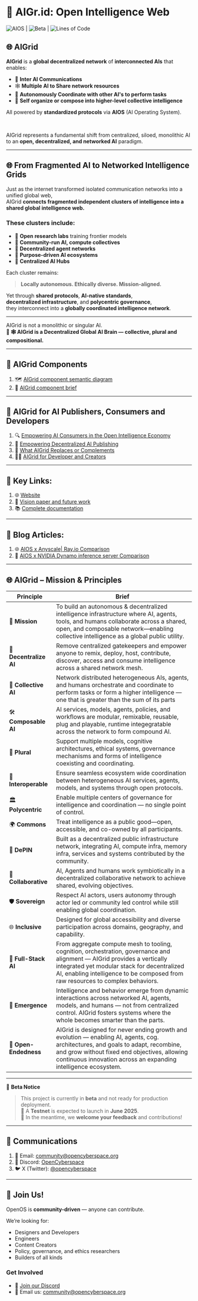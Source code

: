 # 🧠 **AIGr.id: Open Intelligence Web**
![AIOS](https://img.shields.io/badge/%20Powered%20by-AIOS:_AI_Operating_System-blueviolet?style=for-the-badge) | ![Beta](https://img.shields.io/badge/STATUS-BETA-yellow.svg) | ![Lines of Code](https://tokei.rs/b1/github/OpenCyberspace/AIGr.id)

## 🌐 AIGrid

**AIGrid** is a **global decentralized network** of **interconnected AIs** that enables:

- 🤝 **Inter AI Communications**  
- 🕸️ **Multiple AI to Share network resources**  
- 🤖 **Autonomously Coordinate with other AI's to perform tasks**  
- 🧠 **Self organize or compose into higher-level collective intelligence**

All powered by **standardized protocols** via **AIOS** (AI Operating System).


<br>
 
AIGrid represents a fundamental shift from centralized, siloed, monolithic AI to an **open, decentralized, and networked AI** paradigm.

---

## 🌐 From Fragmented AI to Networked Intelligence Grids


Just as the internet transformed isolated communication networks into a unified global web, <br>
AIGrid **connects fragmented independent clusters of intelligence into a shared global intelligence web.**


### These clusters include:

- 🧪 **Open research labs** training frontier models  
- 🌱 **Community-run AI, compute collectives**  
- 🧠 **Decentralized agent networks**  
- 🎯 **Purpose-driven AI ecosystems**
- 🏢 **Centralized AI Hubs**


Each cluster remains:

> **Locally autonomous. Ethically diverse. Mission-aligned.**

Yet through **shared protocols**, **AI-native standards**,  
**decentralized infrastructure**, and **polycentric governance**,  
they interconnect into a **globally coordinated intelligence network**.

---

AIGrid is not a monolithic or singular AI.  
**🧠 🕸️  AIGrid is a Decentralized Global AI Brain — collective, plural and compositional.**

---

## 🧠 AIGrid Components

1. 🗺️ [AIGrid component semantic diagram](./stack_bd.md)  
2. 📝 [AIGrid component brief](./stack_writeup.md)

---

## 🤝 AIGrid for AI Publishers, Consumers and Developers

1. 🔍 [Empowering AI Consumers in the Open Intelligence Economy](./md/Consumer.md)  
2. 🧠 [Empowering Decentralized AI Publishing](./md/PublisherN.md)  
3. 🔁 [What AIGrid Replaces or Complements](./md/Replaces.md)
4. 👨‍💻 [AIGrid for Developer and Creators](./md/for-dev.md)


---

## 🔗 Key Links:

1. 🌐 [Website](https://aigr.id)
2. 📝 [Vision paper and future work](https://resources.aigr.id)
3. 📚 [Complete documentation](https://docs.aigr.id)

---

## 📝 Blog Articles:

1. 🌐 [AIOS x Anyscale| Ray.io Comparison](./md/anyscale-ray.md)
2. 🧠 [AIOS x NVIDIA Dynamo inference server Comparison](./md/nvidia-dynamo.md)

---

## 🌐 AIGrid – Mission & Principles

| **Principle**      | **Brief** |
|--------------------|-----------------|
| 🚀 **Mission**         | To build an autonomous & decentralized intelligence infrastructure where AI, agents, tools, and humans collaborate across a shared, open, and composable network—enabling collective intelligence as a global public utility. |
| 🧩 **Decentralize AI** | Remove centralized gatekeepers and empower anyone to remix, deploy, host, contribute, discover, access and consume intelligence across a shared network mesh. |
| 🤝 **Collective AI**   | Network distributed heterogeneous AIs, agents, and humans orchestrate and coordinate to perform tasks or form a higher intelligence — one that is greater than the sum of its parts |
| 🛠️ **Composable AI**   | AI services, models, agents, policies, and workflows are modular, remixable, reusable, plug and playable, runtime integegratable across the network to form compound AI. |
| 🌈 **Plural**          | Support multiple models, cognitive architectures, ethical systems, governance mechanisms and forms of intelligence coexisting and coordinating. |
| 🔗 **Interoperable**   | Ensure seamless ecosystem wide coordination between heterogeneous AI services, agents, models, and systems through open protocols. |
| 🏛️ **Polycentric**     | Enable multiple centers of governance for intelligence and coordination — no single point of control. |
| 🌍 **Commons**         | Treat intelligence as a public good—open, accessible, and co-owned by all participants. |
| 📡 **DePIN**           | Built as a decentralized public infrastructure network, integrating AI, compute infra, memory infra, services and systems contributed by the community. |
| 🤲 **Collaborative**   | AI, Agents and humans work symbiotically in a decentralized collaborative network to achieve shared, evolving objectives. |
| 🛡️ **Sovereign**       | Respect AI actors, users autonomy through actor led or community led control while still enabling global coordination. |
| 🌐 **Inclusive**       | Designed for global accessibility and diverse participation across domains, geography, and capability. |
| 🧱 **Full-Stack AI**     | From aggregate compute mesh to tooling, cognition, orchestration, governance and alignment — AIGrid provides a vertically integrated yet modular stack for decentralized AI, enabling intelligence to be composed from raw resources to complex behaviors. |
| 🌱 **Emergence**         | Intelligence and behavior emerge from dynamic interactions across networked AI, agents, models, and humans — not from centralized control. AIGrid fosters systems where the whole becomes smarter than the parts. |
| 🔄 **Open-Endedness**     | AIGrid is designed for never ending growth and evolution — enabling AI, agents, cog. architectures, and goals to adapt, recombine, and grow without fixed end objectives, allowing continuous innovation across an expanding intelligence ecosystem. |


---

 🚧 **Beta Notice**  
> This project is currently in **beta** and not ready for production deployment.  
> 🧪 A **Testnet** is expected to launch in **June 2025**.  
> 💬 In the meantime, we **welcome your feedback** and contributions!

---

## 📢 Communications

1. 📧 Email: [community@opencyberspace.org](mailto:community@opencyberspace.org)  
2. 💬 Discord: [OpenCyberspace](https://discord.gg/W24vZFNB)  
3. 🐦 X (Twitter): [@opencyberspace](https://x.com/opencyberspace)

---

## 🤝 Join Us!

OpenOS is **community-driven** — anyone can contribute.

We’re looking for:

- Designers and Developers
- Engineers
- Content Creators
- Policy, governance, and ethics researchers
- Builders of all kinds

### Get Involved

- 💬 [Join our Discord](https://discord.gg/W24vZFNB)  
- 📧 Email us: [community@opencyberspace.org](mailto:community@opencyberspace.org)

